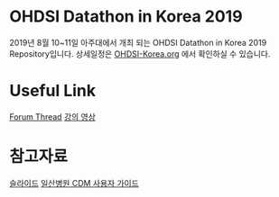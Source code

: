 # OHDSI Datathon in Korea 2019

2019년 8월 10~11일 아주대에서 개최 되는 OHDSI Datathon in Korea 2019  Repository입니다.
상세일정은 [OHDSI-Korea.org](http://ohdsi-korea.org/html/?pmode=BBBS0012000002&page=1&smode=view&seq=18&searchValue=&searchTitle=strTitle) 에서 확인하실 수 있습니다.

# Useful Link

[Forum Thread](https://forums.ohdsi.org/t/ohdsi-datathon-in-korea-2019/7626)
[강의 영상](https://www.youtube.com/channel/UCzq1esoLLQdDZ1EeCyn8qWg?view_as=subscriber)

# 참고자료

[슬라이드](/documents/Datathon_Kor_Ajou2019.pdf)
[일산병원 CDM 사용자 가이드](/documents/일산병원CDM사용자가이드.pdf)
